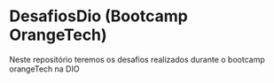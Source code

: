 # DesafiosDio (Bootcamp OrangeTech)
Neste repositório teremos os desafios realizados durante o bootcamp orangeTech na DIO
